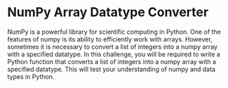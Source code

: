 # NumPy Array Datatype Converter

NumPy is a powerful library for scientific computing in Python. One of the features of numpy is its ability to efficiently work with arrays. However, sometimes it is necessary to convert a list of integers into a numpy array with a specified datatype. In this challenge, you will be required to write a Python function that converts a list of integers into a numpy array with a specified datatype. This will test your understanding of numpy and data types in Python.
